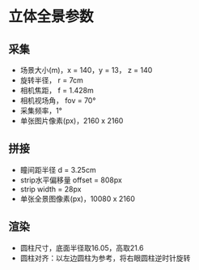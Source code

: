 # 立体全景参数
## 采集
- 场景大小(m)，x = 140，y = 13， z = 140
- 旋转半径， r = 7cm
- 相机焦距， f = 1.428m
- 相机视场角， fov = 70°
- 采集频率，1°
- 单张图片像素(px)，2160 x 2160

## 拼接
- 瞳间距半径 d = 3.25cm
- strip水平偏移量 offset = 808px
- strip width = 28px
- 单张全景图像素(px)，10080 x 2160

## 渲染
- 圆柱尺寸，底面半径取16.05，高取21.6
- 圆柱对齐：以左边圆柱为参考，将右眼圆柱逆时针旋转